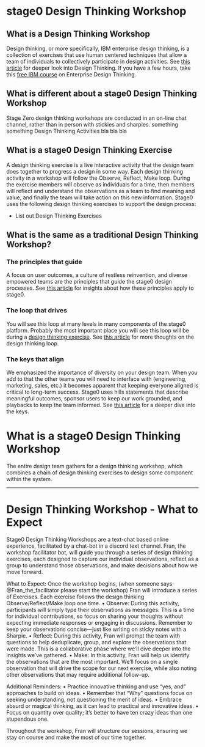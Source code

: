 # stage0 Design Thinking Workshop

## What is a Design Thinking Workshop
 Design thinking, or more specifically, IBM enterprise design thinking, is a collection of exercises that use human centered techniques that allow a team of individuals to collectively participate in design activities. See [this article](https://www.surroundsightconsulting.com/blog/design-thinking) for deeper look into Design Thinking. If you have a few hours, take this [free IBM course](https://www.ibm.com/design/thinking/page/courses/Practitioner) on Enterprise Design Thinking.

## What is different about a stage0 Design Thinking Workshop
 Stage Zero design thinking workshops are conducted in an on-line chat channel, rather than in person with stickies and sharpies. something something Design Thinking Activities bla bla bla

## What is a stage0 Design Thinking Exercise
A design thinking exercise is a live interactive activity that the design team does together to progress a design in some way. Each design thinking activity in a workshop will follow the Observe, Reflect, Make loop. During the exercise members will observe as individuals for a time, then members will reflect and understand the observations as a team to find meaning and value, and finally the team will take action on this new information. Stage0 uses the following design thinking exercises to support the design process:
- List out Design Thinking Exercises

## What is the same as a traditional Design Thinking Workshop?

### The principles that guide
 A focus on user outcomes, a culture of restless reinvention, and diverse empowered teams are the principles that guide the stage0 design processes. See [this article](https://www.surroundsightconsulting.com/blog/the-principles-that-guide) for insights about how these principles apply to stage0.

### The loop that drives
 You will see this loop at many levels in many components of the stage0 platform. Probably the most important place you will see this loop will be during a [design thinking exercise](#what-is-a-design-thinking-exercise). See [this article](https://www.surroundsightconsulting.com/blog/the-loop-that-drives) for more thoughts on the design thinking loop.

### The keys that align
 We emphasized the importance of diversity on your design team. When you add to that the other teams you will need to interface with (engineering, marketing, sales, etc.) it becomes apparent that keeping everyone aligned is critical to long-term success. Stage0 uses hills statements that describe meaningful outcomes, sponsor users to keep our work grounded, and playbacks to keep the team informed. See [this article](https://www.surroundsightconsulting.com/blog/the-keys-that-align) for a deeper dive into the keys. 


# What is a stage0 Design Thinking Workshop
The entire design team gathers for a design thinking workshop, which combines a chain of design thinking exercises to design some component within the system. 


---

# Design Thinking Workshop - What to Expect

Stage0 Design Thinking Workshops are a text-chat based online experience, facilitated by a chat-bot in a discord text channel. Fran, the workshop facilitator bot, will guide you through a series of design thinking exercises, each designed to capture our individual observations, reflect as a group to understand those observations, and make decisions about how we move forward. 

What to Expect:
Once the workshop begins, (when someone says @Fran_the_facilitator please start the workshop) Fran will introduce a series of Exercises. Each exercise follows the design thinking Observe/Reflect/Make loop one time.
	•	Observe: During this activity, participants will simply type their observations as messages. This is a time for individual contributions, so focus on sharing your thoughts without expecting immediate responses or engaging in discussions. Remember to keep your observations concise—just like writing on sticky notes with a Sharpie.
	•	Reflect: During this activity, Fran will prompt the team with questions to help deduplicate, group, and explore the observations that were made. This is a collaborative phase where we’ll dive deeper into the insights we’ve gathered.
	•	Make: In this activity, Fran will help us identify the observations that are the most important. We’ll focus on a single observation that will drive the scope for our next exercise, while also noting other observations that may require additional follow-up.

Additional Reminders:
	•	Practice innovative thinking and use “yes, and” approaches to build on ideas.
	•	Remember that “Why” questions focus on seeking understanding, not questioning the merit of ideas.
	•	Embrace absurd or magical thinking, as it can lead to practical and innovative ideas.
	•	Focus on quantity over quality; it’s better to have ten crazy ideas than one stupendous one.

Throughout the workshop, Fran will structure our sessions, ensuring we stay on course and make the most of our time together.
